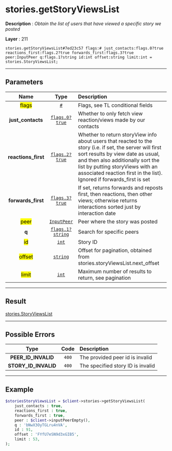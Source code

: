 # stories.getStoryViewsList

**Description** : *Obtain the list of users that have viewed a specific story we posted*

**Layer** : 211

```tl
stories.getStoryViewsList#7ed23c57 flags:# just_contacts:flags.0?true reactions_first:flags.2?true forwards_first:flags.3?true peer:InputPeer q:flags.1?string id:int offset:string limit:int = stories.StoryViewsList;
```

---

## Parameters

| Name | Type | Description |
| :---: | :---: | :--- |
| <mark>flags</mark> | [`#`](type/#) | Flags, see TL conditional fields |
| **just_contacts** | [`flags.0?true`](type/true) | Whether to only fetch view reaction/views made by our contacts |
| **reactions_first** | [`flags.2?true`](type/true) | Whether to return storyView info about users that reacted to the story (i.e. if set, the server will first sort results by view date as usual, and then also additionally sort the list by putting storyViews with an associated reaction first in the list). Ignored if forwards_first is set |
| **forwards_first** | [`flags.3?true`](type/true) | If set, returns forwards and reposts first, then reactions, then other views; otherwise returns interactions sorted just by interaction date |
| <mark>peer</mark> | [`InputPeer`](type/InputPeer) | Peer where the story was posted |
| **q** | [`flags.1?string`](type/string) | Search for specific peers |
| <mark>id</mark> | [`int`](type/int) | Story ID |
| <mark>offset</mark> | [`string`](type/string) | Offset for pagination, obtained from stories.storyViewsList.next_offset |
| <mark>limit</mark> | [`int`](type/int) | Maximum number of results to return, see pagination |

---

## Result

[stories.StoryViewsList](type/stories.StoryViewsList)

---

## Possible Errors

| Type | Code | Description |
| :---: | :---: | :--- |
| **PEER_ID_INVALID** | `400` | The provided peer id is invalid |
| **STORY_ID_INVALID** | `400` | The specified story ID is invalid |

---

## Example

```php
$storiesStoryViewsList = $client->stories->getStoryViewsList(
	just_contacts : true,
	reactions_first : true,
	forwards_first : true,
	peer : $client->inputPeerEmpty(),
	q : 'bNwX3OyTGLru4nVA',
	id : 91,
	offset : 'FYfU7eSN9d3xGIB5',
	limit : 53,
);
```
